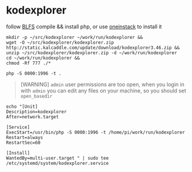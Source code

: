 kodexplorer
===

follow [BLFS](http://www.linuxfromscratch.org/blfs/view/stable/general/php.html) compile && install php, or use [oneinstack](https://oneinstack.com/install/) to install it

```
mkdir -p ~/src/kodexplorer ~/work/run/kodexplorer &&
wget -O ~/src/kodexplorer/kodexplorer.zip http://static.kalcaddle.com/update/download/kodexplorer3.46.zip &&
unzip ~/src/kodexplorer/kodexplorer.zip -d ~/work/run/kodexplorer
cd ~/work/run/kodexplorer &&
chmod -Rf 777 ./*
```

```
php -S 0000:1996 -t .
```

> [WARNING] `admin` user permissions are too open, when you login in with `admin` you can edit any files on your machine, so you should set `open_basedir`

```
echo "[Unit]
Description=kodexplorer
After=network.target

[Service]
ExecStart=/usr/bin/php -S 0000:1996 -t /home/pi/work/run/kodexplorer
Restart=always
RestartSec=60

[Install]
WantedBy=multi-user.target " | sudo tee /etc/systemd/system/kodexplorer.service
```
